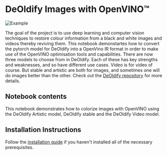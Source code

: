 # DeOldify Images with OpenVINO™

![Example](https://scontent.xx.fbcdn.net/v/t1.15752-9/336739817_1432069034257767_4406490209410590976_n.png?stp=dst-png_s640x640&_nc_cat=103&ccb=1-7&_nc_sid=aee45a&_nc_ohc=fzTPb_zqgaoAX-Mvi2Q&_nc_ad=z-m&_nc_cid=0&_nc_ht=scontent.xx&oh=03_AdSZtpWZTnmAkmS-dBhc9DgSRAEp2i8dwAihOtWVJU4oAw&oe=64479E9A)

The goal of the project is to use deep learning and computer vision techniques to restore colour information from a black and white images and videos thereby reviving them. This notebook demonstartes how to convert the pytorch model for DeOldify into a OpenVino IR format in order to make use of the OpenVINO optimisation tools and capabilities. There are now three models to choose from in DeOldify. Each of these has key strengths and weaknesses, and so have different use cases. Video is for video of course. But stable and artistic are both for images, and sometimes one will do images better than the other. Check out the [DeOldify repository](https://github.com/jantic/DeOldify) for more details.

## Notebook contents

This notebook demonstrates how to colorize images with OpenVINO using the DeOldify Artistic model, DeOldify stable and the DeOldify Video model.

## Installation Instructions

Follow the [installation guide](https://github.com/openvinotoolkit/openvino_notebooks/blob/main/notebooks/215-image-inpainting/README.md) if you haven't installed all of the necessary prerequisites.